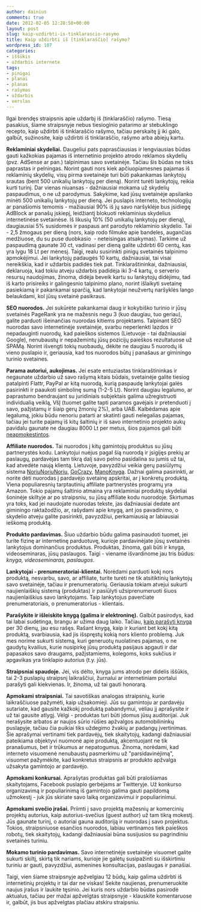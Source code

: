```yaml
---
author: dainius
comments: true
date: 2012-02-05 12:28:58+00:00
layout: post
slug: kaip-uzdirbti-is-tinklarascio-rasymo
title: Kaip uždirbti iš [tinklaraščio] rašymo?
wordpress_id: 107
categories:
- iššūkis
- uždarbis internete
tags:
- pinigai
- planai
- planas
- rašymas
- uždarbis
- verslas
---
```




Ilgai brendęs straipsnis apie uždarbį iš (tinklaraščio) rašymo. Tiesą pasakius, šiame straipsnyje nebus tiesioginio patarimo ar stebuklingo recepto, kaip uždirbti iš tinklaraščio rašymo, tačiau perskaitę jį iki galo, galbūt, sužinosite, kaip uždirbti iš tinklaraščio, rašymo arba abiejų kartu.

**Reklaminiai skydeliai.** Daugeliui pats paprasčiausias ir lengviausias būdas gauti kažkokias pajamas iš internetinio projekto atrodo reklamos skydelių (pvz. AdSense ar pan.) talpinimas savo svetainėje. Tačiau šis būdas ne toks paprastas ir pelningas. Norint gauti nors kiek apčiuopiamesnes pajamas iš reklaminių skydelių, visų pirma svetainėje turi būti pakankamas lankytojų srautas (bent 500 unikalių lankytojų per dieną). Norint turėti lankytojų, reikia kurti turinį. Dar vienas niuansas - dažniausiai mokama už skydelių paspaudimus, o ne už parodymus. Sakykime, kad jūsų svetainėje apsilanko minėti 500 unikalių lankytojų per dieną. Jei puslapis interneto, technologijų ar panašiomis temomis - mažiausiai 90% iš jų savo naršyklėje bus įsidiegę AdBlock ar panašų įskiepį, leidžiantį blokuoti reklaminius skydelius internetinėse svetainėse. Iš likusių 10% (50 unikalių lankytojų per dieną), daugiausiai 5% susidomės ir paspaus ant parodyto reklaminio skydelio. Tai - 2,5 žmogaus per dieną (nors, kaip rodo filmuke apie bandeles, augančias medžiuose, du su puse duobkasio  - neteisingas atsakymas). Tarkime už paspaudimą gaunate 30 ct, vadinasi per dieną galite uždirbti 60 centų, kas yra lygu 18 Lt per mėnesį. Taigi, realu susirinkti pinigų svetainės talpinimo apmokėjimui. Jei lankytojų padaugės 10 kartų, dažniausiai, tai visai nereikškia, kad ir uždarbis padidės tiek pat. Tinklaraštininkai, dažniausiai, deklaruoja, kad tokiu atveju uždarbis padidėja iki 3-4 kartų, o serverio resursų naudojimas, žinoma, didėja beveik kartu su lankytojų didėjimu, tad iš karto prisireiks ir galingesnio talpinimo plano, norint išlaikyti svetainę pasiekiamą ir pakankamai sparčią, kad lankytojai neužvertų naršyklės lango belaukdami, kol jūsų svetainė pasikraus.

**SEO nuorodos.** Jei sukūrėte pakankamai daug ir kokybiško turinio ir jūsų svetainės PageRank yra ne mažesnis negu 3 (kuo daugiau, tuo geriau), galite parduoti išeinančias nuorodas kitiems projektams. Talpinant SEO nuorodas savo internetinėje svetainėje, svarbu neperlenkti lazdos ir nepadauginti nuorodų, kad paieškos sistemos (Lietuvoje - tai dažniausiai Google), nenubaustų ir nepažemintų jūsų pozicijų paieškos rezultatuose už SPAMą. Norint išvengti tokių nuobaudų, dėkite ne daugiau 5 nuorodų iš vieno puslapio ir, geriausia, kad tos nuorodos būtų į panašaus ar giminingo turinio svetaines.

**Parama autoriui, aukojimas.** Jei esate entuziastas tinklaraštininkas ir negaunate uždarbio už savo rašymą kitais būdais, svetainėje galite tiesiog patalpinti Flattr, PayPal ar kitą nuorodą, kurią paspaudę lankytojai galės pasirinkti ir paaukoti simbolinę sumą (1-2-5 Lt). Norint daugiau legalumo, ar paprastumo bendraujant su juridiniais subjektais galima užregistruoti individualią veiklą, VšĮ (tuomet galite tapti paramos gavėjais ir pretenduoti į savo, pažįstamų ir šiaip gerų žmonių 2%), arba UAB. Kalbėdamas apie legalumą, jokiu būdu nenoriu patarti ar skatinti gauti nelegalias pajamas, tačiau jei turite pajamų iš kitų šaltinių ir iš savo internetinio projekto aukų pavidalu gaunate ne daugiau 8000 Lt per metus, šios pajamos gali būti [neapmokestintos](http://www.finmin.lt/web/finmin/mokesciai/gpm).

**Affiliate nuorodos.** Tai nuorodos į kitų gamintojų produktus su jūsų partnerystės kodu. Lankytojui nuėjus pagal šią nuorodą ir įsigijęs prekių ar paslaugų, pardavėjas tam tikrą dalį savo pelno pasidalina su jumis už tai, kad atvedėte naują klientą. Lietuvoje, pavyzdžiui veikia gerų pasiūlymų sistema [NoriuNoriuNoriu](http://www.noriunoriunoriu.lt/?a=2037), [GoCrazy](http://www.gocrazy.lt/order.php?action=show_calendar&aff_id=32&event_lang_id=1&website=eitne.lt&extra=), [ManoKnyga](http://www.manoknyga.lt/?1ab7315134e7). Dažnai galima pasirinkti, ar norite dėti nuorodas į pardavėjo svetainę apskritai, ar į konkretų produktą. Viena populiaresnių tarptautinių affiliate partnerystės programų yra Amazon. Tokio pajamų šaltinio atmaina yra reklaminiai produktų skydeliai šoninėje skiltyje ar po straipsniu, su jūsų affiliate kodu nuorodoje. Skirtumas yra toks, kad jei naudojate nuorodas tekste, jas dažniausiai dedate ant giminingo raktažodžio, ar, rašydami apie knygą, ant jos pavadinimo, o skydelio atveju galite pasirinkti, pavyzdžiui, perkamiausią ar labiausiai ieškomą produktą.

**Produkto pardavimas.** Šiuo uždarbio būdu galima pasinaudoti tuomet, jei turite fizinę ar internetinę parduotuvę, kurioje pardavinėjate jūsų svetainės lankytojus dominančius produktus. Produktas, žinoma, gali būti ir knyga, videoseminaras, jūsų paslaugos. Taigi - viename išvardinome jau tris būdus: _knyga, videoseminaras, paslaugos_.

**Lankytojai - prenumeratoriai-klientai.** Norėdami parduoti kokį nors produktą, nesvarbu, savo, ar affiliate, turite turėti ne tik atsitiktinių lankytojų savo svetainėje, tačiau ir prenumeratorių. Geriausia tokiam atvejui sukurti naujienlaiškių sistemą (produktas) ir pasiūlyti užsiprenumeruoti šiuos naujienlaiškius savo lankytojams. Taip lankytojus paverčiate prenumeratoriais, o prenumeratorius - klientais.

**Parašykite ir išleiskite knygą (galima ir elektroninę).** Galbūt pasirodys, kad tai labai sudėtinga, brangu ar užima daug laiko. Tačiau, [kaip parašyti knygą](http://30dienu.lt/kaip-parasyti-knyga-per-30-dienu/) per 30 dienų, jau esu rašęs. Rašant knygą, kaip ir kuriant bet kokį kitą produktą, svarbiausia, kad jis išspręstų kokią nors kliento problemą. Juk mes norime sukurti sistemą, kuri generuotų nuolatines pajamas, o ne gaudytų kvailius, kurie nusipirkę jūsų produktą pasijaus apgauti ir dar papasakos savo draugams, pažįstamiems, kolegoms, koks sukčius ir apgavikas yra tinklapio autorius (t.y. jūs).

**Straipsniai spaudoje.** Jei, vis dėlto, knyga jums atrodo per didelis iššūkis, tai 2-3 puslapių straipsnį laikraščiui, žurnalui ar internetiniam portalui parašyti gali kiekvienas. Ir, žinoma, už tai gauti honorarą.

**Apmokami straipsniai.** Tai savotiškas analogas straipsnių, kurie laikraščiuose pažymėti, kaip užsakomieji. Jūs su gamintoju ar pardavėju sutariate, kad gausite kažkokį produktą pabandymui, vėliau jį aprašysite ir už tai gausite atlygį. Vėlgi - produktas turi būti įdomus jūsų auditorijai. Juk nerašysite arbatos ar naujos sūrio rūšies apžvalgos automobilininkų puslapyje, tačiau čia puikiai tiks uždegimo žvakių ar padangų įvertinimas. Šie aprašymai vertinami tiek pardavėjų, tiek skaitytojų, kadangi dažniausiai pateikiama objektyvi nuomonė apie produktą, akcentuojant ne tik pranašumus, bet ir trūkumus ar nepatogumus. Žinoma, norėdami, kad interneto visuomenė nenubaustų pasmerkimu už "parsidavinėjimą", visuomet pažymėkite, kad konkretus straipsnis ar produkto apžvalga užsakyta gamintojo ar pardavėjo.

**Apmokami konkursai.** Aprašytas produktas gali būti pralošiamas skaitytojams, Facebook puslapio gerbėjams ar Twitteryje. Už konkurso organizavimą ir populiarinimą iš gamintojo galima gauti papildomą užmokestį - juk jūs skiriate savo laiką organizavimui ir populiarinimui.

**Apmokami svečio įrašai.** Priimti į savo projektą mažesnių ar komercinių projektų autorius, kaip autorius-svečius (guest author) už tam tikrą mokestį. Jūs gaunate turinį, o autoriai gauna auditoriją ir nuorodas į savo projektus. Tokios, straipsniuose esančios nuorodos, labiau vertinamos tiek paieškos robotų, tiek skaitytojų, kadangi dažniausiai būna susijusios su pagrindiniu svetainės turiniu.

**Mokamo turinio pardavimas.** Savo internetinėje svetainėje visuomet galite sukurti skiltį, skirtą tik nariams, kurioje jie galėtų susipažinti su išskirtiniu turiniu ar gauti, pavyzdžiui, asmenines konsultacijas, paslaugas ir panašiai.

Taigi, vien šiame straipsnyje apžvelgiau 12 būdų, kaip galima uždirbti iš internetinių projektų ir tai dar ne viskas! Sekite naujienas, prenumeruokite naujus įrašus ir laukite tęsinio. Jei kuris nors uždarbio būdas pasirodė aktualus, tačiau per mažai apžvelgtas straipsnyje - klauskite komentaruose ir, galbūt, jis bus apžvelgtas plačiau atskiru straipsniu.

